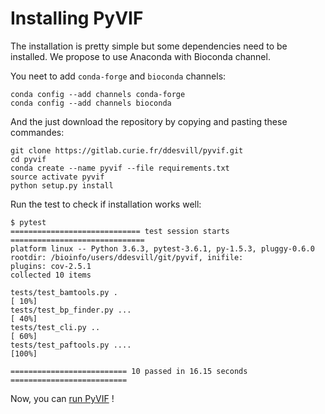 # Installing PyVIF

The installation is pretty simple but some dependencies need to be installed.
We propose to use Anaconda with Bioconda channel.

You neet to add `conda-forge` and `bioconda` channels:
```
conda config --add channels conda-forge
conda config --add channels bioconda
```

And the just download the repository by copying and pasting these commandes:
```
git clone https://gitlab.curie.fr/ddesvill/pyvif.git
cd pyvif
conda create --name pyvif --file requirements.txt
source activate pyvif
python setup.py install
```

Run the test to check if installation works well:
```
$ pytest
============================= test session starts ==============================
platform linux -- Python 3.6.3, pytest-3.6.1, py-1.5.3, pluggy-0.6.0
rootdir: /bioinfo/users/ddesvill/git/pyvif, inifile:
plugins: cov-2.5.1
collected 10 items                                                             

tests/test_bamtools.py .                                                 [ 10%]
tests/test_bp_finder.py ...                                              [ 40%]
tests/test_cli.py ..                                                     [ 60%]
tests/test_paftools.py ....                                              [100%]

========================== 10 passed in 16.15 seconds ==========================
```

Now, you can [run PyVIF](usage.md) !
